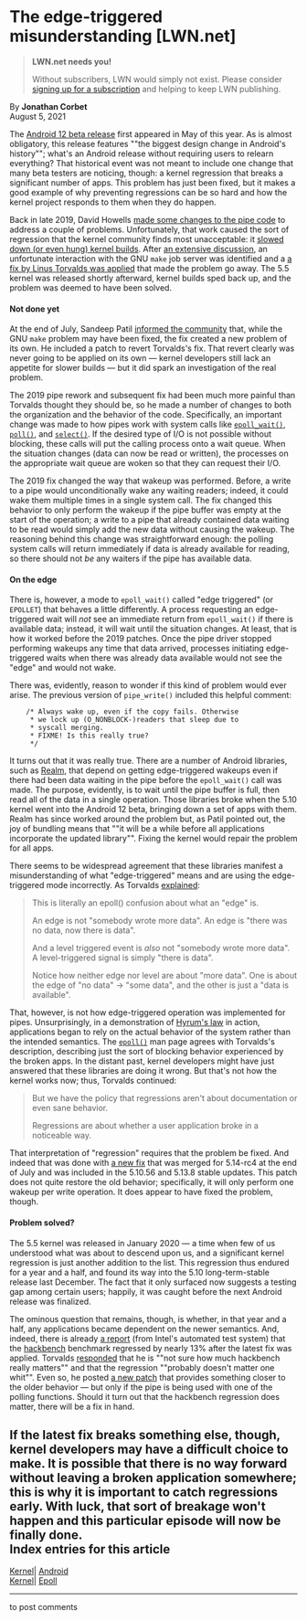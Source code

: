 # The edge-triggered misunderstanding [LWN.net]

> **LWN.net needs you!**
> 
> Without subscribers, LWN would simply not exist. Please consider [signing up for a subscription](/Promo/nst-nag2/subscribe) and helping to keep LWN publishing. 

By **Jonathan Corbet**  
August 5, 2021 

The [Android 12 beta release](https://blog.google/products/android/android-12-beta/) first appeared in May of this year. As is almost obligatory, this release features ""the biggest design change in Android's history""; what's an Android release without requiring users to relearn everything? That historical event was not meant to include one change that many beta testers are noticing, though: a kernel regression that breaks a significant number of apps. This problem has just been fixed, but it makes a good example of why preventing regressions can be so hard and how the kernel project responds to them when they do happen. 

Back in late 2019, David Howells [made some changes to the pipe code](/ml/linux-kernel/157558502272.10278.8718685637610645781.stgit@warthog.procyon.org.uk/) to address a couple of problems. Unfortunately, that work caused the sort of regression that the kernel community finds most unacceptable: it [slowed down (or even hung) kernel builds](/ml/linux-kernel/CAHk-=wj9pprDUeoJd5EeN-2x7+GXdSsm44mSv1y9f5e7MrTZ2A@mail.gmail.com/). After [an extensive discussion](/ml/linux-kernel/20191206135604.GB2734@twin.jikos.cz/), an unfortunate interaction with the GNU `make` job server was identified and a [a fix by Linus Torvalds was applied](https://git.kernel.org/linus/1b6b26ae7053) that made the problem go away. The 5.5 kernel was released shortly afterward, kernel builds sped back up, and the problem was deemed to have been solved. 

#### Not done yet

At the end of July, Sandeep Patil [informed the community](/ml/linux-kernel/20210729222635.2937453-1-sspatil@android.com/) that, while the GNU `make` problem may have been fixed, the fix created a new problem of its own. He included a patch to revert Torvalds's fix. That revert clearly was never going to be applied on its own — kernel developers still lack an appetite for slower builds — but it did spark an investigation of the real problem. 

The 2019 pipe rework and subsequent fix had been much more painful than Torvalds thought they should be, so he made a number of changes to both the organization and the behavior of the code. Specifically, an important change was made to how pipes work with system calls like [`epoll_wait()`](https://man7.org/linux/man-pages/man2/epoll_wait.2.html), [`poll()`](https://man7.org/linux/man-pages/man2/poll.2.html), and [`select()`](https://man7.org/linux/man-pages/man2/select.2.html). If the desired type of I/O is not possible without blocking, these calls will put the calling process onto a wait queue. When the situation changes (data can now be read or written), the processes on the appropriate wait queue are woken so that they can request their I/O. 

The 2019 fix changed the way that wakeup was performed. Before, a write to a pipe would unconditionally wake any waiting readers; indeed, it could wake them multiple times in a single system call. The fix changed this behavior to only perform the wakeup if the pipe buffer was empty at the start of the operation; a write to a pipe that already contained data waiting to be read would simply add the new data without causing the wakeup. The reasoning behind this change was straightforward enough: the polling system calls will return immediately if data is already available for reading, so there should not _be_ any waiters if the pipe has available data. 

#### On the edge

There is, however, a mode to `epoll_wait()` called "edge triggered" (or `EPOLLET`) that behaves a little differently. A process requesting an edge-triggered wait will _not_ see an immediate return from `epoll_wait()` if there is available data; instead, it will wait until the situation changes. At least, that is how it worked before the 2019 patches. Once the pipe driver stopped performing wakeups any time that data arrived, processes initiating edge-triggered waits when there was already data available would not see the "edge" and would not wake. 

There was, evidently, reason to wonder if this kind of problem would ever arise. The previous version of `pipe_write()` included this helpful comment: 
    
    
        /* Always wake up, even if the copy fails. Otherwise
         * we lock up (O_NONBLOCK-)readers that sleep due to
         * syscall merging.
         * FIXME! Is this really true?
         */
    

It turns out that it was really true. There are a number of Android libraries, such as [Realm](https://github.com/realm/realm-core), that depend on getting edge-triggered wakeups even if there had been data waiting in the pipe before the `epoll_wait()` call was made. The purpose, evidently, is to wait until the pipe buffer is full, then read all of the data in a single operation. Those libraries broke when the 5.10 kernel went into the Android 12 beta, bringing down a set of apps with them. Realm has since worked around the problem but, as Patil pointed out, the joy of bundling means that ""it will be a while before all applications incorporate the updated library"". Fixing the kernel would repair the problem for all apps. 

There seems to be widespread agreement that these libraries manifest a misunderstanding of what "edge-triggered" means and are using the edge-triggered mode incorrectly. As Torvalds [explained](https://lwn.net/ml/linux-kernel/CAHk-=witY33b-vqqp=ApqyoFDpx9p+n4PwG9N-TvF8bq7-tsHw@mail.gmail.com/): 

> This is literally an epoll() confusion about what an "edge" is. 
> 
> An edge is not "somebody wrote more data". An edge is "there was no data, now there is data". 
> 
> And a level triggered event is *also* not "somebody wrote more data". A level-triggered signal is simply "there is data". 
> 
> Notice how neither edge nor level are about "more data". One is about the edge of "no data" -> "some data", and the other is just a "data is available". 

That, however, is not how edge-triggered operation was implemented for pipes. Unsurprisingly, in a demonstration of [Hyrum's law](https://www.hyrumslaw.com/) in action, applications began to rely on the actual behavior of the system rather than the intended semantics. The [`epoll()`](https://man7.org/linux/man-pages/man7/epoll.7.html) man page agrees with Torvalds's description, describing just the sort of blocking behavior experienced by the broken apps. In the distant past, kernel developers might have just answered that these libraries are doing it wrong. But that's not how the kernel works now; thus, Torvalds continued: 

> But we have the policy that regressions aren't about documentation or even sane behavior. 
> 
> Regressions are about whether a user application broke in a noticeable way. 

That interpretation of "regression" requires that the problem be fixed. And indeed that was done with [a new fix](https://git.kernel.org/linus/3a34b13a88ca) that was merged for 5.14-rc4 at the end of July and was included in the 5.10.56 and 5.13.8 stable updates. This patch does not quite restore the old behavior; specifically, it will only perform one wakeup per write operation. It does appear to have fixed the problem, though. 

#### Problem solved?

The 5.5 kernel was released in January 2020 — a time when few of us understood what was about to descend upon us, and a significant kernel regression is just another addition to the list. This regression thus endured for a year and a half, and found its way into the 5.10 long-term-stable release last December. The fact that it only surfaced now suggests a testing gap among certain users; happily, it was caught before the next Android release was finalized. 

The ominous question that remains, though, is whether, in that year and a half, any applications became dependent on the newer semantics. And, indeed, there is already [a report](/ml/linux-kernel/20210802024945.GA8372@xsang-OptiPlex-9020/) (from Intel's automated test system) that the [hackbench](https://manpages.ubuntu.com/manpages/bionic/man8/hackbench.8.html) benchmark regressed by nearly 13% after the latest fix was applied. Torvalds [responded](/ml/linux-kernel/CAHk-=whr-zgf41B0BPsWnL-WWqhdk71rKffhV0fzdCuem3=SCQ@mail.gmail.com/) that he is ""not sure how much hackbench really matters"" and that the regression ""probably doesn't matter one whit"". Even so, he posted [a new patch](/ml/linux-kernel/CAHk-=whYu7f=itjJJTfAWdDN2Baz0whdU1bzxh_5RAfj+LyB3g@mail.gmail.com/) that provides something closer to the older behavior — but only if the pipe is being used with one of the polling functions. Should it turn out that the hackbench regression does matter, there will be a fix in hand. 

If the latest fix breaks something else, though, kernel developers may have a difficult choice to make. It is possible that there is no way forward without leaving a broken application somewhere; this is why it is important to catch regressions early. With luck, that sort of breakage won't happen and this particular episode will now be finally done.  
Index entries for this article  
---  
[Kernel](/Kernel/Index)| [Android](/Kernel/Index#Android)  
[Kernel](/Kernel/Index)| [Epoll](/Kernel/Index#Epoll)  
  


* * *

to post comments 
